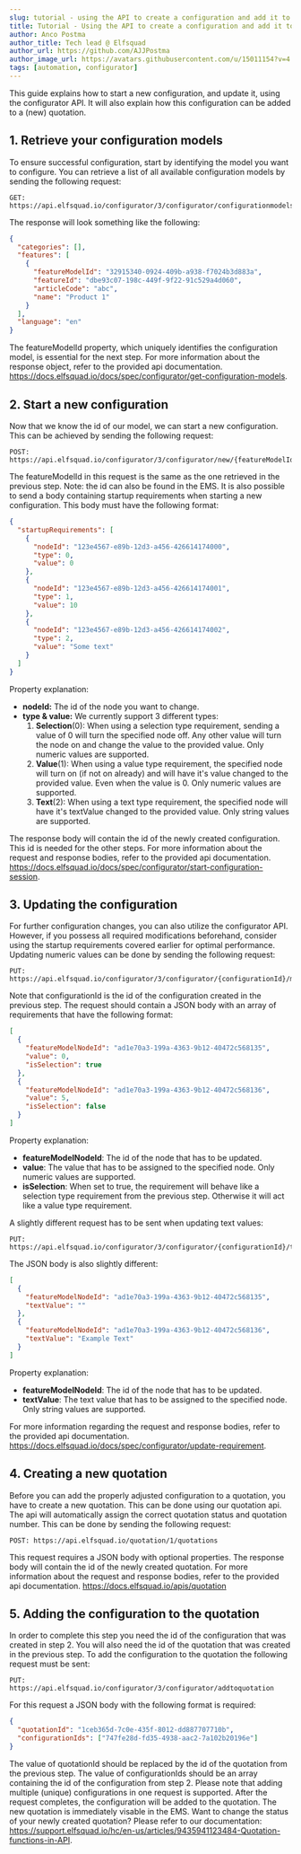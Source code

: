 ```yaml
---
slug: tutorial - using the API to create a configuration and add it to a quotation.
title: Tutorial - Using the API to create a configuration and add it to a quotation.
author: Anco Postma
author_title: Tech lead @ Elfsquad
author_url: https://github.com/AJJPostma
author_image_url: https://avatars.githubusercontent.com/u/15011154?v=4
tags: [automation, configurator]
---
```




This guide explains how to start a new configuration, and update it, using the configurator API.
It will also explain how this configuration can be added to a (new) quotation.

## 1. Retrieve your configuration models

To ensure successful configuration, start by identifying the model you want to configure. You can retrieve a list of all available configuration models by sending the following request:

    GET: https://api.elfsquad.io/configurator/3/configurator/configurationmodels

The response will look something like the following:

```json
{
  "categories": [],
  "features": [
    {
      "featureModelId": "32915340-0924-409b-a938-f7024b3d883a",
      "featureId": "dbe93c07-198c-449f-9f22-91c529a4d060",
      "articleCode": "abc",
      "name": "Product 1"
    }
  ],
  "language": "en"
}
```

The featureModelId property, which uniquely identifies the configuration model, is essential for the next step. For more information about the response object, refer to the provided api documentation. https://docs.elfsquad.io/docs/spec/configurator/get-configuration-models.

## 2. Start a new configuration

Now that we know the id of our model, we can start a new configuration. This can be achieved by sending the following request:

    POST: https://api.elfsquad.io/configurator/3/configurator/new/{featureModelId}

The featureModelId in this request is the same as the one retrieved in the previous step. Note: the id can also be found in the EMS.
It is also possible to send a body containing startup requirements when starting a new configuration. This body must have the following format:

```json
{
  "startupRequirements": [
    {
      "nodeId": "123e4567-e89b-12d3-a456-426614174000",
      "type": 0,
      "value": 0
    },
    {
      "nodeId": "123e4567-e89b-12d3-a456-426614174001",
      "type": 1,
      "value": 10
    },
    {
      "nodeId": "123e4567-e89b-12d3-a456-426614174002",
      "type": 2,
      "value": "Some text"
    }
  ]
}
```

Property explanation:

- **nodeId:** The id of the node you want to change.
- **type & value:** We currently support 3 different types:
  1.  **Selection**(0): When using a selection type requirement, sending a value of 0 will turn the specified node off. Any other value will turn the node on and change the value to the provided value. Only numeric values are supported.
  2.  **Value**(1): When using a value type requirement, the specified node will turn on (if not on already) and will have it's value changed to the provided value. Even when the value is 0. Only numeric values are supported.
  3.  **Text**(2): When using a text type requirement, the specified node will have it's textValue changed to the provided value. Only string values are supported.

The response body will contain the id of the newly created configuration. This id is needed for the other steps.
For more information about the request and response bodies, refer to the provided api documentation. https://docs.elfsquad.io/docs/spec/configurator/start-configuration-session.

## 3. Updating the configuration

For further configuration changes, you can also utilize the configurator API. However, if you possess all required modifications beforehand, consider using the startup requirements covered earlier for optimal performance.
Updating numeric values can be done by sending the following request:

    PUT: https://api.elfsquad.io/configurator/3/configurator/{configurationId}/multiple

Note that configurationId is the id of the configuration created in the previous step. The request should contain a JSON body with an array of requirements that have the following format:

```json
[
  {
    "featureModelNodeId": "ad1e70a3-199a-4363-9b12-40472c568135",
    "value": 0,
    "isSelection": true
  },
  {
    "featureModelNodeId": "ad1e70a3-199a-4363-9b12-40472c568136",
    "value": 5,
    "isSelection": false
  }
]
```

Property explanation:

- **featureModelNodeId**: The id of the node that has to be updated.
- **value**: The value that has to be assigned to the specified node. Only numeric values are supported.
- **isSelection**: When set to true, the requirement will behave like a selection type requirement from the previous step. Otherwise it will act like a value type requirement.

A slightly different request has to be sent when updating text values:

    PUT: https://api.elfsquad.io/configurator/3/configurator/{configurationId}/text/multiple

The JSON body is also slightly different:

```json
[
  {
    "featureModelNodeId": "ad1e70a3-199a-4363-9b12-40472c568135",
    "textValue": ""
  },
  {
    "featureModelNodeId": "ad1e70a3-199a-4363-9b12-40472c568136",
    "textValue": "Example Text"
  }
]
```

Property explanation:

- **featureModelNodeId**: The id of the node that has to be updated.
- **textValue**: The text value that has to be assigned to the specified node. Only string values are supported.

For more information regarding the request and response bodies, refer to the provided api documentation. https://docs.elfsquad.io/docs/spec/configurator/update-requirement.

## 4. Creating a new quotation

Before you can add the properly adjusted configuration to a quotation, you have to create a new quotation. This can be done using our quotation api. The api will automatically assign the correct quotation status and quotation number. This can be done by sending the following request:

    POST: https://api.elfsquad.io/quotation/1/quotations

This request requires a JSON body with optional properties.
The response body will contain the id of the newly created quotation.
For more information about the request and response bodies, refer to the provided api documentation. https://docs.elfsquad.io/apis/quotation

## 5. Adding the configuration to the quotation

In order to complete this step you need the id of the configuration that was created in step 2. You will also need the id of the quotation that was created in the previous step.
To add the configuration to the quotation the following request must be sent:

    PUT: https://api.elfsquad.io/configurator/3/configurator/addtoquotation

For this request a JSON body with the following format is required:

```json
{
  "quotationId": "1ceb365d-7c0e-435f-8012-dd887707710b",
  "configurationIds": ["747fe28d-fd35-4938-aac2-7a102b20196e"]
}
```

The value of quotationId should be replaced by the id of the quotation from the previous step.
The value of configurationIds should be an array containing the id of the configuration from step 2. Please note that adding multiple (unique) configurations in one request is supported.
After the request completes, the configuration will be added to the quotation. The new quotation is immediately visable in the EMS.
Want to change the status of your newly created quotation? Please refer to our documentation: https://support.elfsquad.io/hc/en-us/articles/9435941123484-Quotation-functions-in-API.
